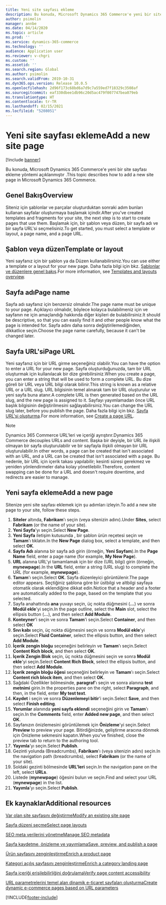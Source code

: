 ```yaml
---
title: Yeni site sayfası ekleme
description: Bu konuda, Microsoft Dynamics 365 Commerce'e yeni bir site sayfası ekleme yöntemi açıklanmıştır .
author: psimolin
manager: annbe
ms.date: 04/14/2020
ms.topic: article
ms.prod: ''
ms.service: dynamics-365-commerce
ms.technology: ''
audience: Application user
ms.reviewer: v-chgri
ms.custom: ''
ms.assetid: ''
ms.search.region: Global
ms.author: psimolin
ms.search.validFrom: 2019-10-31
ms.dyn365.ops.version: Release 10.0.5
ms.openlocfilehash: 2d96f173c68bd6a7d9c7a559ed7f18329c3508af
ms.sourcegitcommit: eaf330dbee1db96c20d5ac479f007747bea079eb
ms.translationtype: HT
ms.contentlocale: tr-TR
ms.lasthandoff: 02/15/2021
ms.locfileid: "5208051"
---
```

# <a name="add-a-new-site-page"></a><span data-ttu-id="30887-103">Yeni site sayfası ekleme</span><span class="sxs-lookup"><span data-stu-id="30887-103">Add a new site page</span></span>


[!include [banner](includes/banner.md)]

<span data-ttu-id="30887-104">Bu konuda, Microsoft Dynamics 365 Commerce'e yeni bir site sayfası ekleme yöntemi açıklanmıştır .</span><span class="sxs-lookup"><span data-stu-id="30887-104">This topic describes how to add a new site page in Microsoft Dynamics 365 Commerce.</span></span>

## <a name="overview"></a><span data-ttu-id="30887-105">Genel Bakış</span><span class="sxs-lookup"><span data-stu-id="30887-105">Overview</span></span>

<span data-ttu-id="30887-106">Siteniz için şablonlar ve parçalar oluşturduktan sonraki adım bunları kullanan sayfalar oluşturmaya başlamak içindir.</span><span class="sxs-lookup"><span data-stu-id="30887-106">After you've created templates and fragments for your site, the next step is to start to create pages that use them.</span></span> <span data-ttu-id="30887-107">Başlamak için, bir şablon veya düzen, bir sayfa adı ve bir sayfa URL'si seçmelisiniz.</span><span class="sxs-lookup"><span data-stu-id="30887-107">To get started, you must select a template or layout, a page name, and a page URL.</span></span>

## <a name="template-or-layout"></a><span data-ttu-id="30887-108">Şablon veya düzen</span><span class="sxs-lookup"><span data-stu-id="30887-108">Template or layout</span></span>

<span data-ttu-id="30887-109">Yeni sayfanız için bir şablon ya da Düzen kullanabilirsiniz.</span><span class="sxs-lookup"><span data-stu-id="30887-109">You can use either a template or a layout for your new page.</span></span> <span data-ttu-id="30887-110">Daha fazla bilgi için bkz. [Şablonlar ve düzenlere genel bakış](templates-layouts-overview.md).</span><span class="sxs-lookup"><span data-stu-id="30887-110">For more information, see [Templates and layouts overview](templates-layouts-overview.md).</span></span>

## <a name="page-name"></a><span data-ttu-id="30887-111">Sayfa adı</span><span class="sxs-lookup"><span data-stu-id="30887-111">Page name</span></span>

<span data-ttu-id="30887-112">Sayfa adı sayfanız için benzersiz olmalıdır.</span><span class="sxs-lookup"><span data-stu-id="30887-112">The page name must be unique to your page.</span></span> <span data-ttu-id="30887-113">Açıklayıcı olmalıdır, böylece kolayca bulabilmeniz için ve sayfanın ne için amaçlandığı hakkında diğer kişileri de bulabilirsiniz.</span><span class="sxs-lookup"><span data-stu-id="30887-113">It should be descriptive, so that you can easily find it and other people know what the page is intended for.</span></span> <span data-ttu-id="30887-114">Sayfa adını daha sonra değiştirilemediğinden, dikkatlice seçin.</span><span class="sxs-lookup"><span data-stu-id="30887-114">Choose the page name carefully, because it can't be changed later.</span></span>

## <a name="page-url"></a><span data-ttu-id="30887-115">Sayfa URL'si</span><span class="sxs-lookup"><span data-stu-id="30887-115">Page URL</span></span>

<span data-ttu-id="30887-116">Yeni sayfanız için bir URL girme seçeneğiniz olabilir.</span><span class="sxs-lookup"><span data-stu-id="30887-116">You can have the option to enter a URL for your new page.</span></span> <span data-ttu-id="30887-117">Sayfa oluşturduğunuzda, tam bir URL oluşturmak için kullanılacak bir dize girebilirsiniz.</span><span class="sxs-lookup"><span data-stu-id="30887-117">When you create a page, you can enter a string that will be used to form a complete URL.</span></span> <span data-ttu-id="30887-118">Bu dize göreli bir URL veya URL bilgi olarak bilinir.</span><span class="sxs-lookup"><span data-stu-id="30887-118">This string is known as a relative URL or a URL slug.</span></span> <span data-ttu-id="30887-119">URL bilgisinin temel alınarak tam bir URL oluşturulur ve yeni sayfa buna atanır.</span><span class="sxs-lookup"><span data-stu-id="30887-119">A complete URL is then generated based on the URL slug, and the new page is assigned to it.</span></span> <span data-ttu-id="30887-120">Sayfayı yayımlamadan önce URL başlık bilgisinin değiştirilmesini sağlayabilirsiniz.</span><span class="sxs-lookup"><span data-stu-id="30887-120">You can change the URL slug later, before you publish the page.</span></span> <span data-ttu-id="30887-121">Daha fazla bilgi için bkz. [Sayfa URL'si oluşturma](create-page-URL.md).</span><span class="sxs-lookup"><span data-stu-id="30887-121">For more information, see [Create a page URL](create-page-URL.md).</span></span>

> [!NOTE]
> <span data-ttu-id="30887-122">Dynamics 365 Commerce URL'leri ve içeriği ayrıştırır.</span><span class="sxs-lookup"><span data-stu-id="30887-122">Dynamics 365 Commerce decouples URLs and content.</span></span> <span data-ttu-id="30887-123">Başka bir deyişle, bir URL ile ilişkili olmayan bir sayfa oluşturulabilir ve bir sayfayla ilişkili olmayan bir URL oluşturulabilir.</span><span class="sxs-lookup"><span data-stu-id="30887-123">In other words, a page can be created that isn't associated with an URL, and a URL can be created that isn't associated with a page.</span></span> <span data-ttu-id="30887-124">Bu nedenle, bir URL için içerik takası yapılabilir; kesinti süresi gerekmez ve yeniden yönlendirmeler daha kolay yönetilebilir.</span><span class="sxs-lookup"><span data-stu-id="30887-124">Therefore, content swapping can be done for a URL and doesn't require downtime, and redirects are easier to manage.</span></span>

## <a name="add-a-new-page"></a><span data-ttu-id="30887-125">Yeni sayfa ekleme</span><span class="sxs-lookup"><span data-stu-id="30887-125">Add a new page</span></span>

<span data-ttu-id="30887-126">Sitenize yeni site sayfası eklemek için şu adımları izleyin.</span><span class="sxs-lookup"><span data-stu-id="30887-126">To add a new site page to your site, follow these steps.</span></span>

1. <span data-ttu-id="30887-127">**Siteler** altında, **Fabrikam**'ı seçin (veya sitenizin adını).</span><span class="sxs-lookup"><span data-stu-id="30887-127">Under **Sites**, select **Fabrikam** (or the name of your site).</span></span>
1. <span data-ttu-id="30887-128">**Yeni Sayfa**'yı seçin.</span><span class="sxs-lookup"><span data-stu-id="30887-128">Select **New Page**.</span></span>
1. <span data-ttu-id="30887-129">**Yeni Sayfa** iletişim kutusunda , bir şablon ürün reçetesi seçin ve **Tamam**'ı tıklatın.</span><span class="sxs-lookup"><span data-stu-id="30887-129">In the **New Page** dialog box, select a template, and then select **OK**.</span></span>
1. <span data-ttu-id="30887-130">**Sayfa Adı** alanına bir sayfa adı girin (örneğin, **Yeni Sayfam**).</span><span class="sxs-lookup"><span data-stu-id="30887-130">In the **Page Name** field, enter a page name (for example, **My New Page**).</span></span>
1. <span data-ttu-id="30887-131">**URL** alanına URL'yi tamamlamak için bir dize (URL bilgi) girin (örneğin, **mynewpage**).</span><span class="sxs-lookup"><span data-stu-id="30887-131">In the **URL** field, enter a string (URL slug) to complete the URL (for example, **mynewpage**).</span></span>
1. <span data-ttu-id="30887-132">**Tamam**'ı seçin.</span><span class="sxs-lookup"><span data-stu-id="30887-132">Select **OK**.</span></span> <span data-ttu-id="30887-133">Sayfa düzenleyici görüntülenir.</span><span class="sxs-lookup"><span data-stu-id="30887-133">The page editor appears.</span></span> <span data-ttu-id="30887-134">Seçtiğiniz şablona göre bir üstbilgi ve altbilgi sayfaya otomatik olarak eklendiğine dikkat edin.</span><span class="sxs-lookup"><span data-stu-id="30887-134">Notice that a header and a footer are automatically added to the page, based on the template that you selected.</span></span>
1. <span data-ttu-id="30887-135">Sayfa anahattında **ana** yuvayı seçin, üç nokta düğmesini (**...**) ve sonra **Modül ekle**'yi seçin.</span><span class="sxs-lookup"><span data-stu-id="30887-135">In the page outline, select the **Main** slot, select the ellipsis button (**...**), and then select **Add Module**.</span></span>
1. <span data-ttu-id="30887-136">**Konteyner**'i seçin ve sonra **Tamam**'i seçin.</span><span class="sxs-lookup"><span data-stu-id="30887-136">Select **Container**, and then select **OK**</span></span>
1. <span data-ttu-id="30887-137">**Sıvı kabı** seçin, üç nokta düğmesini seçin ve sonra **Modül ekle**'yi seçin.</span><span class="sxs-lookup"><span data-stu-id="30887-137">Select **Fluid Container**, select the ellipsis button, and then select **Add Module**.</span></span>
1. <span data-ttu-id="30887-138">**İçerik zengin bloğu** seçeneğini belirleyin ve **Tamam**'ı seçin.</span><span class="sxs-lookup"><span data-stu-id="30887-138">Select **Content Rich block**, and then select **OK**.</span></span>
1. <span data-ttu-id="30887-139">**İçerik Zengin Blok** seçin, üç nokta düğmesini seçin ve sonra **Modül ekle**'yi seçin.</span><span class="sxs-lookup"><span data-stu-id="30887-139">Select **Content Rich Block**, select the ellipsis button, and then select **Add Module**.</span></span>
1. <span data-ttu-id="30887-140">**İçerik zengin bloğu öğesi** seçeneğini belirleyin ve **Tamam**'ı seçin.</span><span class="sxs-lookup"><span data-stu-id="30887-140">Select **Content rich block item**, and then select **OK**.</span></span>
1. <span data-ttu-id="30887-141">Sağdaki Özellikler bölmesinde, **paragraf**'ı seçin ve sonra alanına **test metnimi** girin.</span><span class="sxs-lookup"><span data-stu-id="30887-141">In the properties pane on the right, select **Paragraph**, and then, in the field, enter **My test text**.</span></span>
1. <span data-ttu-id="30887-142">**Kaydet** i seçin ve sonra **Düzenlemeyi bitir**'i seçin.</span><span class="sxs-lookup"><span data-stu-id="30887-142">Select **Save**, and then select **Finish editing**.</span></span>
1. <span data-ttu-id="30887-143">**Yorumlar** alanında **yeni sayfa eklendi** seçeneğini girin ve **Tamam**'ı seçin.</span><span class="sxs-lookup"><span data-stu-id="30887-143">In the **Comments** field, enter **Added new page**, and then select **OK**.</span></span>
1. <span data-ttu-id="30887-144">Sayfanızın önizlemesini görüntülemek için **Önizleme**'yi seçin.</span><span class="sxs-lookup"><span data-stu-id="30887-144">Select **Preview** to preview your page.</span></span> <span data-ttu-id="30887-145">Bitirdiğinizde, geliştirme aracına dönmek için Önizleme sekmesini kapatın.</span><span class="sxs-lookup"><span data-stu-id="30887-145">When you've finished, close the preview tab to return to the authoring tool.</span></span>
1. <span data-ttu-id="30887-146">**Yayımla**'yı seçin.</span><span class="sxs-lookup"><span data-stu-id="30887-146">Select **Publish**.</span></span>
1. <span data-ttu-id="30887-147">Gezinti yolunda (Breadcrumbs), **Fabrikam**'ı (veya sitenizin adını) seçin.</span><span class="sxs-lookup"><span data-stu-id="30887-147">In the navigation path (breadcrumbs), select **Fabrikam** (or the name of your site).</span></span>
1. <span data-ttu-id="30887-148">Soldaki gezinti bölmesinde **URL'leri** seçin.</span><span class="sxs-lookup"><span data-stu-id="30887-148">In the navigation pane on the left, select **URLs**.</span></span>
1. <span data-ttu-id="30887-149">Listede (**mynewpage**) öğesini bulun ve seçin.</span><span class="sxs-lookup"><span data-stu-id="30887-149">Find and select your URL (**mynewpage**) in the list.</span></span>
1. <span data-ttu-id="30887-150">**Yayımla**'yı seçin.</span><span class="sxs-lookup"><span data-stu-id="30887-150">Select **Publish**.</span></span>

## <a name="additional-resources"></a><span data-ttu-id="30887-151">Ek kaynaklar</span><span class="sxs-lookup"><span data-stu-id="30887-151">Additional resources</span></span>

[<span data-ttu-id="30887-152">Var olan site sayfasını değiştirme</span><span class="sxs-lookup"><span data-stu-id="30887-152">Modify an existing site page</span></span>](modify-existing-page.md)

[<span data-ttu-id="30887-153">Sayfa düzeni seçme</span><span class="sxs-lookup"><span data-stu-id="30887-153">Select page layouts</span></span>](select-page-layouts.md)

[<span data-ttu-id="30887-154">SEO meta verilerini yönetme</span><span class="sxs-lookup"><span data-stu-id="30887-154">Manage SEO metadata</span></span>](manage-seo-metadata.md)

[<span data-ttu-id="30887-155">Sayfa kaydetme, önizleme ve yayımlama</span><span class="sxs-lookup"><span data-stu-id="30887-155">Save, preview, and publish a page</span></span>](save-preview-publish-page.md)

[<span data-ttu-id="30887-156">Ürün sayfasını zenginleştirme</span><span class="sxs-lookup"><span data-stu-id="30887-156">Enrich a product page</span></span>](enrich-product-page.md)

[<span data-ttu-id="30887-157">Kategori açılış sayfasını zenginleştirme</span><span class="sxs-lookup"><span data-stu-id="30887-157">Enrich a category landing page</span></span>](enrich-category-page.md)

[<span data-ttu-id="30887-158">Sayfa içeriği erişilebilirliğini doğrulama</span><span class="sxs-lookup"><span data-stu-id="30887-158">Verify page content accessibility</span></span>](verify-accessibility.md)

[<span data-ttu-id="30887-159">URL parametrelerini temel alan dinamik e-ticaret sayfaları oluşturma</span><span class="sxs-lookup"><span data-stu-id="30887-159">Create dynamic e-commerce pages based on URL parameters</span></span>](create-dynamic-pages.md)


[!INCLUDE[footer-include](../includes/footer-banner.md)]